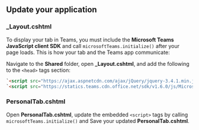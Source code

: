 ## Update your application

### _Layout.cshtml

To display your tab in Teams, you must include the **Microsoft Teams JavaScript client SDK** and call `microsoftTeams.initialize()` after your page loads. This is how your tab and the Teams app communicate:

Navigate to the **Shared** folder, open **_Layout.cshtml**, and add the following to the `<head>` tags section:

```html
`<script src="https://ajax.aspnetcdn.com/ajax/jQuery/jquery-3.4.1.min.js"></script>`
`<script src="https://statics.teams.cdn.office.net/sdk/v1.6.0/js/MicrosoftTeams.min.js"></script>`
```

### PersonalTab.cshtml

Open **PersonalTab.cshtml**, update the embedded `<script>` tags by calling `microsoftTeams.initialize()` and Save your updated **PersonalTab.cshtml**.